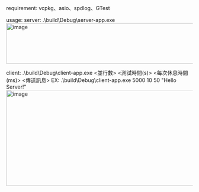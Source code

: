 requirement: 
  vcpkg、asio、spdlog、GTest

usage: 
  server: 
  .\build\Debug\server-app.exe
  <img width="616" height="109" alt="image" src="https://github.com/user-attachments/assets/69070f9d-17bc-4d13-8689-b7fff6272c16" />

  client: 
   .\build\Debug\client-app.exe <並行數> <測試時間(s)> <每次休息時間(ms)> <傳送訊息>
  EX: .\build\Debug\client-app.exe 5000 10 50 "Hello Server!"
<img width="1031" height="258" alt="image" src="https://github.com/user-attachments/assets/34882ff2-320f-47c4-8faf-9f21b5a393a2" />

  
